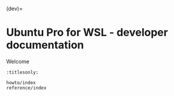 (dev)=

# Ubuntu Pro for WSL - developer documentation

Welcome

```{toctree}
:titlesonly:

howto/index
reference/index
```
